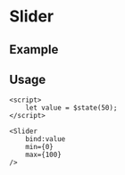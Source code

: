 <script lang="ts">
	import { Subheading } from '$lib/components/base/heading';
	import { Slider } from '$lib/components/base/slider';

	let value = $state(50);
</script>

# Slider

## Example

<Slider bind:value />

## Usage

```svelte
<script>
	let value = $state(50);
</script>

<Slider 
	bind:value 
	min={0} 
	max={100} 
/>
```

